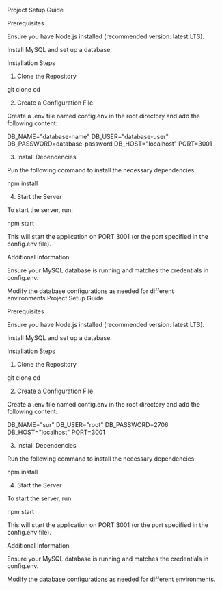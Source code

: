 Project Setup Guide

Prerequisites

Ensure you have Node.js installed (recommended version: latest LTS).

Install MySQL and set up a database.

Installation Steps

1. Clone the Repository

git clone <your-repository-url>
cd <your-project-folder>

2. Create a Configuration File

Create a .env file named config.env in the root directory and add the following content:

DB_NAME="database-name"
DB_USER="database-user"
DB_PASSWORD=database-password
DB_HOST="localhost"
PORT=3001

3. Install Dependencies

Run the following command to install the necessary dependencies:

npm install

4. Start the Server

To start the server, run:

npm start

This will start the application on PORT 3001 (or the port specified in the config.env file).

Additional Information

Ensure your MySQL database is running and matches the credentials in config.env.

Modify the database configurations as needed for different environments.Project Setup Guide

Prerequisites

Ensure you have Node.js installed (recommended version: latest LTS).

Install MySQL and set up a database.

Installation Steps

1. Clone the Repository

git clone <your-repository-url>
cd <your-project-folder>

2. Create a Configuration File

Create a .env file named config.env in the root directory and add the following content:

DB_NAME="sur"
DB_USER="root"
DB_PASSWORD=2706
DB_HOST="localhost"
PORT=3001

3. Install Dependencies

Run the following command to install the necessary dependencies:

npm install

4. Start the Server

To start the server, run:

npm start

This will start the application on PORT 3001 (or the port specified in the config.env file).

Additional Information

Ensure your MySQL database is running and matches the credentials in config.env.

Modify the database configurations as needed for different environments.
